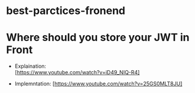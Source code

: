 # best-parctices-fronend


# Where should you store your JWT in Front
- Explaination:  
[https://www.youtube.com/watch?v=iD49_NIQ-R4]

- Implemntation:
[https://www.youtube.com/watch?v=25GS0MLT8JU]
